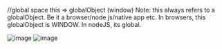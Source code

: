 //global space
this => globalObject (window)
Note: this always refers to a globalObject. Be it a browser/node js/native app etc. In browsers, this globalObject is WINDOW.
In nodeJS, its global.

![image](https://github.com/Gayathri229/JavaScript/assets/60467364/e019a8e2-ad7f-48af-bd76-5606a5ccec81)
![image](https://github.com/Gayathri229/JavaScript/assets/60467364/461b4436-0a6b-43b6-a38f-cf5016ba5350)
